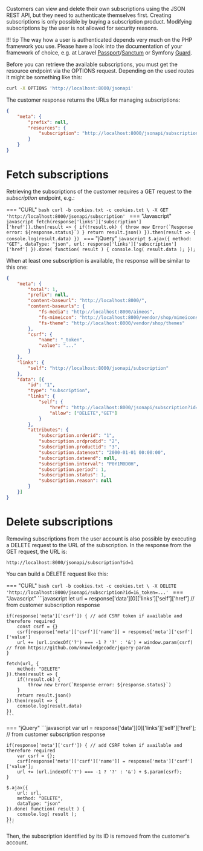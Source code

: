 Customers can view and delete their own subscriptions using the JSON REST API, but they need to authenticate themselves first. Creating subscriptions is only possible by buying a subscription product. Modifying subscriptions by the user is not allowed for security reasons.

!!! tip
    The way how a user is authenticated depends very much on the PHP framework you use. Please have a look into the documentation of your framework of choice, e.g. at Laravel [Passport](https://laravel.com/docs/master/passport)/[Sanctum](https://laravel.com/docs/master/sanctum) or Symfony [Guard](https://symfony.com/doc/current/security/guard_authentication.html).

Before you can retrieve the available subscriptions, you must get the resource endpoint via the OPTIONS request. Depending on the used routes it might be something like this:

```bash
curl -X OPTIONS 'http://localhost:8000/jsonapi'
```

The customer response returns the URLs for managing subscriptions:

```json
{
    "meta": {
        "prefix": null,
        "resources": {
            "subscription": "http://localhost:8000/jsonapi/subscription"
        }
    }
}
```

# Fetch subscriptions

Retrieving the subscriptions of the customer requires a GET request to the *subscription* endpoint, e.g.:

=== "CURL"
    ```bash
    curl -b cookies.txt -c cookies.txt \
    -X GET 'http://localhost:8000/jsonapi/subscription'
    ```
=== "Javascript"
    ```javascript
    fetch(response['links']['subscription']['href']).then(result => {
        if(!result.ok) {
            throw new Error(`Response error: ${response.status}`)
        }
        return result.json()
    }).then(result => {
        console.log(result.data)
    })
    ```
=== "jQuery"
    ```javascript
    $.ajax({
        method: "GET",
        dataType: "json",
        url: response['links']['subscription']['href']
    }).done( function( result ) {
        console.log( result.data );
    });
    ```

When at least one subscription is available, the response will be similar to this one:

```json
{
    "meta": {
        "total": 1,
        "prefix": null,
        "content-baseurl": "http://localhost:8000/",
        "content-baseurls": {
            "fs-media": "http://localhost:8000/aimeos",
            "fs-mimeicon": "http://localhost:8000/vendor/shop/mimeicons",
            "fs-theme": "http://localhost:8000/vendor/shop/themes"
        },
        "csrf": {
            "name": "_token",
            "value": "..."
        }
    },
    "links": {
        "self": "http://localhost:8000/jsonapi/subscription"
    },
    "data": [{
        "id": "1",
        "type": "subscription",
        "links": {
            "self": {
                "href": "http://localhost:8000/jsonapi/subscription?id=1",
                "allow": ["DELETE","GET"]
            }
        },
        "attributes": {
            "subscription.orderid": "1",
            "subscription.ordprodid": "2",
            "subscription.productid": "3",
            "subscription.datenext": "2000-01-01 00:00:00",
            "subscription.dateend": null,
            "subscription.interval": "P0Y1M0D0H",
            "subscription.period": 1,
            "subscription.status": 1,
            "subscription.reason": null
        }
    }]
}
```

# Delete subscriptions

Removing subscriptions from the user account is also possible by executing a DELETE request to the URL of the subscription. In the response from the GET request, the URL is:

```
http://localhost:8000/jsonapi/subscription?id=1
```

You can build a DELETE request like this:

=== "CURL"
    ```bash
    curl -b cookies.txt -c cookies.txt \
    -X DELETE 'http://localhost:8000/jsonapi/subscription?id=1&_token=...'
    ```
=== "Javascript"
    ```javascript
    let url = response['data'][0]['links']['self']['href'] // from customer subscription response

    if(response['meta']['csrf']) { // add CSRF token if available and therefore required
        const csrf = {}
        csrf[response['meta']['csrf']['name']] = response['meta']['csrf']['value']
        url += (url.indexOf('?') === -1 ? '?' : '&') + window.param(csrf) // from https://github.com/knowledgecode/jquery-param
    }

    fetch(url, {
        method: "DELETE"
    }).then(result => {
        if(!result.ok) {
            throw new Error(`Response error: ${response.status}`)
        }
        return result.json()
    }).then(result => {
        console.log(result.data)
    })
    ```
=== "jQuery"
    ```javascript
    var url = response['data'][0]['links']['self']['href']; // from customer subscription response

    if(response['meta']['csrf']) { // add CSRF token if available and therefore required
        var csrf = {};
        csrf[response['meta']['csrf']['name']] = response['meta']['csrf']['value'];
        url += (url.indexOf('?') === -1 ? '?' : '&') + $.param(csrf);
    }

    $.ajax({
        url: url,
        method: "DELETE",
        dataType: "json"
    }).done( function( result ) {
        console.log( result );
    });
    ```

Then, the subscription identified by its ID is removed from the customer's account.
